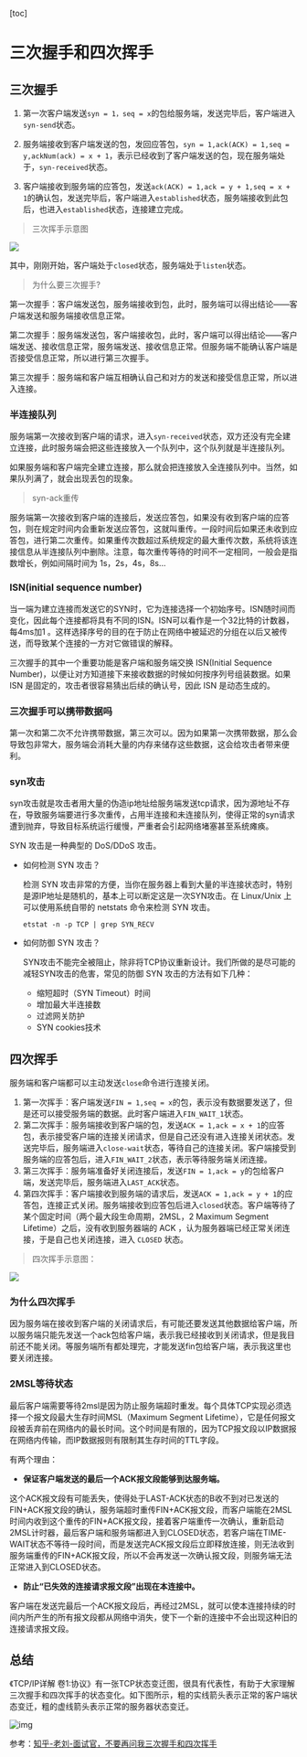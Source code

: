[toc]

# 三次握手和四次挥手

## 三次握手

1. 第一次客户端发送`syn = 1，seq = x`的包给服务端，发送完毕后，客户端进入`syn-send`状态。

2. 服务端接收到客户端发送的包，发回应答包，`syn = 1,ack(ACK) = 1,seq = y,ackNum(ack) = x + 1`，表示已经收到了客户端发送的包，现在服务端处于，`syn-received`状态。
3. 客户端接收到服务端的应答包，发送`ack(ACK) = 1,ack = y + 1,seq = x + 1`的确认包，发送完毕后，客户端进入`established`状态，服务端接收到此包后，也进入`established`状态，连接建立完成。

> 三次挥手示意图

<img src="https://raw.githubusercontent.com/HIT-Alibaba/interview/master/img/tcp-connection-made-three-way-handshake.png"/>

其中，刚刚开始，客户端处于`closed`状态，服务端处于`listen`状态。

> 为什么要三次握手?

第一次握手：客户端发送包，服务端接收到包，此时，服务端可以得出结论——客户端发送和服务端接收信息正常。

第二次握手：服务端发送包，客户端接收包，此时，客户端可以得出结论——客户端发送、接收信息正常，服务端发送、接收信息正常。但服务端不能确认客户端是否接受信息正常，所以进行第三次握手。

第三次握手：服务端和客户端互相确认自己和对方的发送和接受信息正常，所以进入连接。

### 半连接队列

服务端第一次接收到客户端的请求，进入`syn-received`状态，双方还没有完全建立连接，此时服务端会把这些连接放入一个队列中，这个队列就是半连接队列。

如果服务端和客户端完全建立连接，那么就会把连接放入全连接队列中。当然，如果队列满了，就会出现丢包的现象。

> syn-ack重传

服务端第一次接收到客户端的连接后，发送应答包，如果没有收到客户端的应答包，则在规定时间内会重新发送应答包，这就叫重传。一段时间后如果还未收到应答包，进行第二次重传。如果重传次数超过系统规定的最大重传次数，系统将该连接信息从半连接队列中删除。注意，每次重传等待的时间不一定相同，一般会是指数增长，例如间隔时间为 1s，2s，4s，8s…

### ISN(initial sequence number)

当一端为建立连接而发送它的SYN时，它为连接选择一个初始序号。ISN随时间而变化，因此每个连接都将具有不同的ISN。ISN可以看作是一个32比特的计数器，每4ms加1 。这样选择序号的目的在于防止在网络中被延迟的分组在以后又被传送，而导致某个连接的一方对它做错误的解释。

三次握手的其中一个重要功能是客户端和服务端交换 ISN(Initial Sequence Number)，以便让对方知道接下来接收数据的时候如何按序列号组装数据。如果 ISN 是固定的，攻击者很容易猜出后续的确认号，因此 ISN 是动态生成的。

### 三次握手可以携带数据吗

第一次和第二次不允许携带数据，第三次可以。因为如果第一次携带数据，那么会导致包非常大，服务端会消耗大量的内存来储存这些数据，这会给攻击者带来便利。

### syn攻击

syn攻击就是攻击者用大量的伪造ip地址给服务端发送tcp请求，因为源地址不存在，导致服务端要进行多次重传，占用半连接和未连接队列，使得正常的syn请求遭到抛弃，导致目标系统运行缓慢，严重者会引起网络堵塞甚至系统瘫痪。

SYN 攻击是一种典型的 DoS/DDoS 攻击。

- 如何检测 SYN 攻击？

  检测 SYN 攻击非常的方便，当你在服务器上看到大量的半连接状态时，特别是源IP地址是随机的，基本上可以断定这是一次SYN攻击。在 Linux/Unix 上可以使用系统自带的 netstats 命令来检测 SYN 攻击。

  ```shell
  etstat -n -p TCP | grep SYN_RECV
  ```

- 如何防御 SYN 攻击？

  SYN攻击不能完全被阻止，除非将TCP协议重新设计。我们所做的是尽可能的减轻SYN攻击的危害，常见的防御 SYN 攻击的方法有如下几种：

  - 缩短超时（SYN Timeout）时间
  - 增加最大半连接数
  - 过滤网关防护
  - SYN cookies技术

## 四次挥手

服务端和客户端都可以主动发送`close`命令进行连接关闭。

1. 第一次挥手：客户端发送`FIN = 1,seq = x`的包，表示没有数据要发送了，但是还可以接受服务端的数据。此时客户端进入`FIN_WAIT_1`状态。
2. 第二次挥手：服务端接收到客户端的包，发送`ACK = 1,ack = x + 1`的应答包，表示接受客户端的连接关闭请求，但是自己还没有进入连接关闭状态。发送完毕后，服务端进入`close-wait`状态，等待自己的连接关闭。客户端接受到服务端的应答包后，进入`FIN_WAIT_2`状态，表示等待服务端关闭连接。
3. 第三次挥手：服务端准备好关闭连接后，发送`FIN = 1,ack = y`的包给客户端，发送完毕后，服务端进入`LAST_ACK`状态。
4. 第四次挥手：客户端接收到服务端的请求后，发送`ACK = 1,ack = y + 1`的应答包，连接正式关闭。服务端接收到应答包后进入`closed`状态。客户端等待了某个固定时间（两个最大段生命周期，2MSL，2 Maximum Segment Lifetime）之后，没有收到服务器端的 ACK ，认为服务器端已经正常关闭连接，于是自己也关闭连接，进入 `CLOSED` 状态。

> 四次挥手示意图：

<img src="https://raw.githubusercontent.com/HIT-Alibaba/interview/master/img/tcp-connection-closed-four-way-handshake.png"/>

### 为什么四次挥手

因为服务端在接收到客户端的关闭请求后，有可能还要发送其他数据给客户端，所以服务端只能先发送一个ack包给客户端，表示我已经接收到关闭请求，但是我目前还不能关闭。等服务端所有都处理完，才能发送fin包给客户端，表示我这里也要关闭连接。

### 2MSL等待状态

最后客户端需要等待2msl是因为防止服务端超时重发。每个具体TCP实现必须选择一个报文段最大生存时间MSL（Maximum Segment Lifetime），它是任何报文段被丢弃前在网络内的最长时间。这个时间是有限的，因为TCP报文段以IP数据报在网络内传输，而IP数据报则有限制其生存时间的TTL字段。

有两个理由：

- **保证客户端发送的最后一个ACK报文段能够到达服务端。**

这个ACK报文段有可能丢失，使得处于LAST-ACK状态的B收不到对已发送的FIN+ACK报文段的确认，服务端超时重传FIN+ACK报文段，而客户端能在2MSL时间内收到这个重传的FIN+ACK报文段，接着客户端重传一次确认，重新启动2MSL计时器，最后客户端和服务端都进入到CLOSED状态，若客户端在TIME-WAIT状态不等待一段时间，而是发送完ACK报文段后立即释放连接，则无法收到服务端重传的FIN+ACK报文段，所以不会再发送一次确认报文段，则服务端无法正常进入到CLOSED状态。

- **防止“已失效的连接请求报文段”出现在本连接中。**

客户端在发送完最后一个ACK报文段后，再经过2MSL，就可以使本连接持续的时间内所产生的所有报文段都从网络中消失，使下一个新的连接中不会出现这种旧的连接请求报文段。

## 总结

《TCP/IP详解 卷1:协议》有一张TCP状态变迁图，很具有代表性，有助于大家理解三次握手和四次挥手的状态变化。如下图所示，粗的实线箭头表示正常的客户端状态变迁，粗的虚线箭头表示正常的服务器状态变迁。

![img](https://picb.zhimg.com/80/v2-7c402fde8210519feb8f65d41410c205_1440w.jpg)

参考：[知乎-老刘-面试官，不要再问我三次握手和四次挥手](https://zhuanlan.zhihu.com/p/86426969)

